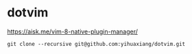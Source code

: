 # dotvim


https://aisk.me/vim-8-native-plugin-manager/

```shell
git clone --recursive git@github.com:yihuaxiang/dotvim.git
```
